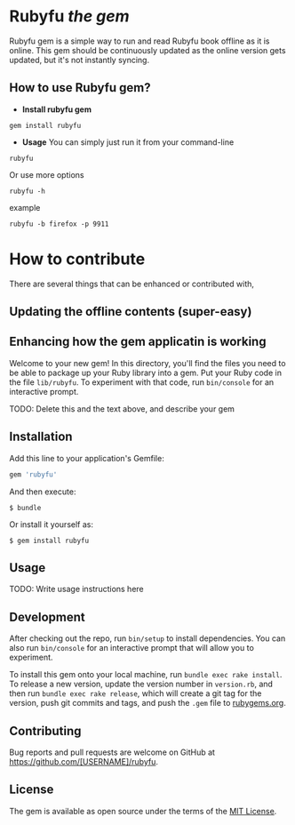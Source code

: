 # Rubyfu *the gem*
Rubyfu gem is a simple way to run and read Rubyfu book offline as it is online. This gem should be continuously updated as the online version gets updated, but it's not instantly syncing.

## How to use Rubyfu gem?

- **Install rubyfu gem**

```
gem install rubyfu
```

- **Usage**
You can simply just run it from your command-line
```
rubyfu
```

Or use more options 
```
rubyfu -h
```
example

```
rubyfu -b firefox -p 9911
```

# How to contribute
There are several things that can be enhanced or contributed with,
##  Updating the offline contents (super-easy)

## Enhancing how the gem applicatin is working 

Welcome to your new gem! In this directory, you'll find the files you need to be able to package up your Ruby library into a gem. Put your Ruby code in the file `lib/rubyfu`. To experiment with that code, run `bin/console` for an interactive prompt.

TODO: Delete this and the text above, and describe your gem

## Installation

Add this line to your application's Gemfile:

```ruby
gem 'rubyfu'
```

And then execute:

    $ bundle

Or install it yourself as:

    $ gem install rubyfu

## Usage

TODO: Write usage instructions here

## Development

After checking out the repo, run `bin/setup` to install dependencies. You can also run `bin/console` for an interactive prompt that will allow you to experiment.

To install this gem onto your local machine, run `bundle exec rake install`. To release a new version, update the version number in `version.rb`, and then run `bundle exec rake release`, which will create a git tag for the version, push git commits and tags, and push the `.gem` file to [rubygems.org](https://rubygems.org).

## Contributing

Bug reports and pull requests are welcome on GitHub at https://github.com/[USERNAME]/rubyfu.


## License

The gem is available as open source under the terms of the [MIT License](http://opensource.org/licenses/MIT).

